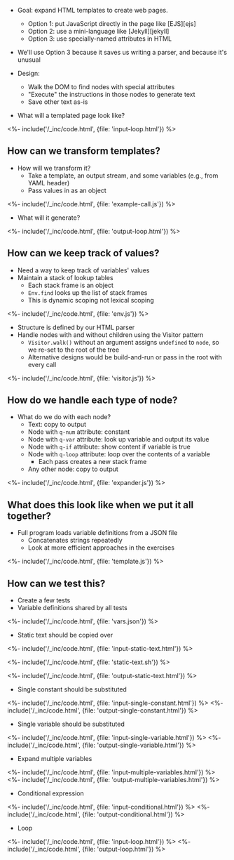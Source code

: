 ---
---

-   Goal: expand HTML templates to create web pages.
    -   Option 1: put JavaScript directly in the page like [EJS][ejs]
    -   Option 2: use a mini-language like [Jekyll][jekyll]
    -   Option 3: use specially-named attributes in HTML
-   We'll use Option 3 because it saves us writing a parser, and because it's unusual
-   Design:
    -   Walk the <g key="dom">DOM</g> to find nodes with special attributes
    -   "Execute" the instructions in those nodes to generate text
    -   Save other text as-is

-   What will a templated page look like?

<%- include('/_inc/code.html', {file: 'input-loop.html'}) %>

## How can we transform templates?

-   How will we transform it?
    -   Take a template, an output stream, and some variables (e.g., from <g key="yaml">YAML</g> header)
    -   Pass values in as an object

<%- include('/_inc/code.html', {file: 'example-call.js'}) %>

-   What will it generate?

<%- include('/_inc/code.html', {file: 'output-loop.html'}) %>

## How can we keep track of values?

-   Need a way to keep track of variables' values
-   Maintain a stack of lookup tables
    -   Each <g key="stack_frame">stack frame</g> is an object
    -   `Env.find` looks up the list of stack frames
    -   This is <g key="dynamic_scoping">dynamic scoping</g> not <g key="lexical_scoping">lexical scoping</g>

<%- include('/_inc/code.html', {file: 'env.js'}) %>

-   Structure is defined by our HTML parser
-   Handle nodes with and without children using the <g key="visitor_pattern">Visitor pattern</g>
    -   `Visitor.walk()` without an argument assigns `undefined` to `node`, so we re-set to the root of the tree
    -   Alternative designs would be build-and-run or pass in the root with every call

<%- include('/_inc/code.html', {file: 'visitor.js'}) %>

## How do we handle each type of node?

-   What do we do with each node?
    -   Text: copy to output
    -   Node with `q-num` attribute: constant
    -   Node with `q-var` attribute: look up variable and output its value
    -   Node with `q-if` attribute: show content if variable is true
    -   Node with `q-loop` attribute: loop over the contents of a variable
        -   Each pass creates a new stack frame
    -   Any other node: copy to output

<%- include('/_inc/code.html', {file: 'expander.js'}) %>

## What does this look like when we put it all together?

-   Full program loads variable definitions from a JSON file
    -   Concatenates strings repeatedly
    -   Look at more efficient approaches in the exercises

<%- include('/_inc/code.html', {file: 'template.js'}) %>

## How can we test this?

-   Create a few tests
-   Variable definitions shared by all tests

<%- include('/_inc/code.html', {file: 'vars.json'}) %>

-   Static text should be copied over

<%- include('/_inc/code.html', {file: 'input-static-text.html'}) %>

<%- include('/_inc/code.html', {file: 'static-text.sh'}) %>

<%- include('/_inc/code.html', {file: 'output-static-text.html'}) %>

-   Single constant should be substituted

<%- include('/_inc/code.html', {file: 'input-single-constant.html'}) %>
<%- include('/_inc/code.html', {file: 'output-single-constant.html'}) %>

-   Single variable should be substituted

<%- include('/_inc/code.html', {file: 'input-single-variable.html'}) %>
<%- include('/_inc/code.html', {file: 'output-single-variable.html'}) %>

-   Expand multiple variables

<%- include('/_inc/code.html', {file: 'input-multiple-variables.html'}) %>
<%- include('/_inc/code.html', {file: 'output-multiple-variables.html'}) %>

-   Conditional expression

<%- include('/_inc/code.html', {file: 'input-conditional.html'}) %>
<%- include('/_inc/code.html', {file: 'output-conditional.html'}) %>

-   Loop

<%- include('/_inc/code.html', {file: 'input-loop.html'}) %>
<%- include('/_inc/code.html', {file: 'output-loop.html'}) %>
